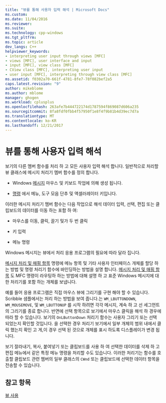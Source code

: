 ```yaml
---
title: "뷰를 통해 사용자 입력 해석 | Microsoft Docs"
ms.custom: 
ms.date: 11/04/2016
ms.reviewer: 
ms.suite: 
ms.technology: cpp-windows
ms.tgt_pltfrm: 
ms.topic: article
dev_langs: C++
helpviewer_keywords:
- interpreting user input through views [MFC]
- views [MFC], user interface and input
- input [MFC], view class [MFC]
- CView class [MFC], interpreting user input
- user input [MFC], interpreting through view class [MFC]
ms.assetid: f0302a70-661f-4781-8fe7-78f082bef2a5
caps.latest.revision: "9"
author: mikeblome
ms.author: mblome
manager: ghogen
ms.workload: cplusplus
ms.openlocfilehash: 263afe7b444722174d1787594f869087d606a235
ms.sourcegitcommit: 8fa8fdf0fbb4f57950f1e8f4f9b81b4d39ec7d7a
ms.translationtype: MT
ms.contentlocale: ko-KR
ms.lasthandoff: 12/21/2017
---
```

# <a name="interpreting-user-input-through-a-view"></a>뷰를 통해 사용자 입력 해석
보기의 다른 멤버 함수를 처리 하 고 모든 사용자 입력 해석 합니다. 일반적으로 처리할 뷰 클래스에 메시지 처리기 멤버 함수를 정의 합니다.  
  
-   Windows [메시지](../mfc/messages.md) 마우스 및 키보드 작업에 의해 생성 됩니다.  
  
-   [명령](../mfc/user-interface-objects-and-command-ids.md) 에서 메뉴, 도구 모음 단추 및 액셀러레이터 키입니다.  
  
 이러한 메시지 처리기 멤버 함수는 다음 작업으로 해석 데이터 입력, 선택, 편집 또는 클립보드의 데이터를 이동 하는 포함 하 여:  
  
-   마우스를 이동, 클릭, 끌기 및가 두 번 클릭  
  
-   키 입력  
  
-   메뉴 명령  
  
 Windows 메시지는 뷰에서 처리 응용 프로그램의 필요에 따라 달라 집니다.  
  
 [메시지 처리 및 매핑 항목](../mfc/message-handling-and-mapping.md) 명령에 메뉴 항목 및 기타 사용자 인터페이스 개체를 할당 하는 방법 및 명령 처리기 함수에 바인딩하는 방법을 설명 합니다. [메시지 처리 및 매핑 항목](../mfc/message-handling-and-mapping.md) 도 MFC 명령이 라우팅하 하는 방법에 대해 설명 하 고 표준 Windows 메시지에 대 한 처리기를 포함 하는 개체를 보냅니다.  
  
 예를 들어 응용 프로그램은 직접 마우스 뷰에 그리기를 구현 해야 할 수 있습니다. Scribble 샘플에서는 처리 하는 방법을 보여 줍니다.는 `WM_LBUTTONDOWN`, `WM_MOUSEMOVE`, 및 `WM_LBUTTONUP` 를 시작 하려면 각각 메시지, 계속 하 고 선 세그먼트의 그리기를 종료 합니다. 반면에 선택 항목으로 보기에서 마우스 클릭을 해석 하 경우에 따라 할 수 있습니다. 보기의 `OnLButtonDown` 처리기 함수는 사용자 그리기 또는 선택 되었는지 확인할 것입니다. 을 선택한 경우 처리기 보기에서 일부 개체의 범위 내에서 클릭 했는지 확인 고 게,이 경우 선택 된 것으로 개체를 표시 하도록 디스플레이가 변경 됩니다.  
  
 보기 잘라내기, 복사, 붙여넣기 또는 클립보드를 사용 하 여 선택한 데이터를 삭제 하 고 편집 메뉴에서 같은 특정 메뉴 명령을 처리할 수도 있습니다. 이러한 처리기는 함수를 호출할 클립보드 관련 멤버의 일부 클래스의 `CWnd` 또는 클립보드에 선택한 데이터 항목을 전송할 수 있습니다.  
  
## <a name="see-also"></a>참고 항목  
 [뷰 사용](../mfc/using-views.md)

